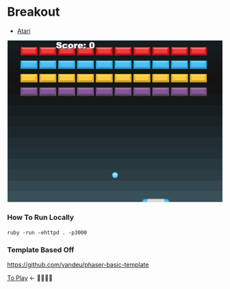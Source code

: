 # Breakout 
- [Atari](https://en.wikipedia.org/wiki/Breakout_(video_game))

![Screenshot](screenshot.png)

### How To Run Locally
```
ruby -run -ehttpd . -p3000
```

### Template Based Off
https://github.com/yandeu/phaser-basic-template

[To Play](https://daneb.github.io/breakout/index.html) <- 🎉💖🐱‍🚀



